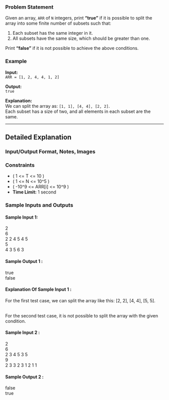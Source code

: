 ### Problem Statement

Given an array, `ARR` of `N` integers, print **“true”** if it is possible to split the array into some finite number of subsets such that:
1. Each subset has the same integer in it.
2. All subsets have the same size, which should be greater than one.

Print **“false”** if it is not possible to achieve the above conditions.

### Example

**Input:**  
`ARR = [1, 2, 4, 4, 1, 2]`

**Output:**  
`true`

**Explanation:**  
We can split the array as: `[1, 1], [4, 4], [2, 2]`.  
Each subset has a size of two, and all elements in each subset are the same.

---

## Detailed Explanation

### Input/Output Format, Notes, Images

### Constraints

- \( 1 <= T <= 10 \)
- \( 1 <= N <= 10^5 \)
- \( -10^9 <= ARR[i] <= 10^9 \)
- **Time Limit:** 1 second

### Sample Inputs and Outputs

#### Sample Input 1:
2<br>
6<br>
2 2 4 5 4 5<br>
5<br>
4 3 5 6 3<br>
#### Sample Output 1 :
true<br>
false<br>
#### Explanation Of Sample Input 1 :
For the first test case, we can split the array like this: [2, 2], [4, 4], [5, 5].<br><br>

For the second test case, it is not possible to split the array with the given condition.

#### Sample Input 2 :
2<br>
6<br>
2 3 4 5 3 5<br>
9<br>
2 3 3 2 3 1 2 1 1<br>
#### Sample Output 2 :
false<br>
true
